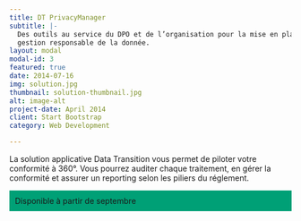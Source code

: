 ```yaml
---
title: DT PrivacyManager 
subtitle: |-
  Des outils au service du DPO et de l’organisation pour la mise en place d’une
  gestion responsable de la donnée.
layout: modal
modal-id: 3
featured: true
date: 2014-07-16
img: solution.jpg
thumbnail: solution-thumbnail.jpg
alt: image-alt
project-date: April 2014
client: Start Bootstrap
category: Web Development

---
```


La solution applicative Data Transition vous permet de piloter votre
conformité à 360°. Vous pourrez auditer chaque traitement, en gérer la
conformité et assurer un reporting selon les piliers du
réglement.

<p style="background-color: #00A076; padding: 10px; font-family: 'Montserrat', 'Helvetica Neue', Helvetica, Arial, sans-serif'">
Disponible à partir de septembre</p>

